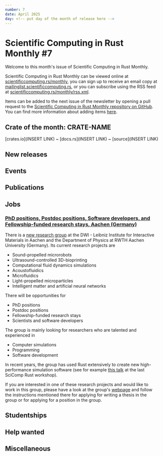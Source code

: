 ```yaml
---
number: 7
date: April 2025
day: <!-- put day of the month of release here -->
---
```


# Scientific Computing in Rust Monthly #7

Welcome to this month's issue of Scientific Computing in Rust Monthly.

<!-- Editor can write a 2-3 sentence introduction here -->

Scientific Computing in Rust Monthly can be viewed online at [scientificcomputing.rs/monthly](https://scientificcomputing.rs/monthly),
you can sign up to receive an email copy at [mailinglist.scientificcomputing.rs](https://mailinglist.scientificcomputing.rs),
or you can subscribe using the RSS feed at [scientificcomputing.rs/monthly/rss.xml](https://scientificcomputing.rs/monthly/rss.xml).

Items can be added to the next issue of the newsletter by opening a pull request to the
[Scientific Computing in Rust Monthly repository on GitHub](https://github.com/rust-scicomp/scientific-computing-in-rust-monthly).
You can find more information about adding items
[here](https://github.com/rust-scicomp/scientific-computing-in-rust-monthly#contributing-an-item).

## Crate of the month: CRATE-NAME
<!--
The crate of the month will be picked by the editor, who will write a brief description of it here.
If you'd like to suggest a crate that we could include here, tell us on the rust-scicomp Zulip chat
(https://rust-scicomp.zulipchat.com/login/).
-->
[crates.io](INSERT LINK) ~ [docs.rs](INSERT LINK) ~ [source](INSERT LINK)

## New releases
<!--
This section can be used to announce new released of libraries. Items should
be sorted in alphabetical order and should use the format:

### [<library name> <release number>](<crates.io link>)
<brief description of the library and its new features in this release>
-->

## Events
<!--
This section can be used to advertise events. Items should be sorted in date order, with
sooner events first, and should use the format:

### [<event name>, <day-day month year>, <location or "held virutally">, <date>](<website URL>)
<brief description of event>
-->

## Publications
<!--
This section can be used to publicise papers, articles and blog posts published about scientific computing in Rust.
Items should be sorted in the alphabetical order of the surname of the first listed author.
Papers posted should use the following format:

### [<authors>, <title>, <journal> <volume>](<DOI>)
<brief description of paper>

Other publications should use the following format:

### [<author>, <title>](<link>)
<brief description>
-->

## Jobs
<!--
This section can be used to advertise jobs that may be of interest. Items should be sorted in the
order in which they are added and should use the format:

### [<job title>, <location>](<more information URL>)
<description of job, including how to apply and deadline>
-->

### [PhD positions, Postdoc positions, Software developers, and Fellowship-funded research stays, Aachen (Germany)](https://www.dwi.rwth-aachen.de/en/job-offer/computer-simulations-and-theory-various-topics)

There is a [new research group](https://www.dwi.rwth-aachen.de/en/working-group/rg-wittkowski) at the DWI - Leibniz Institute for Interactive Materials in Aachen and the Department of Physics at RWTH Aachen University (Germany). Its current research projects are
- Sound-propelled microrobots
- Ultrasound-controlled 3D-bioprinting
- Computational fluid dynamics simulations
- Acoustofluidics
- Microfluidics
- Light-propelled microparticles
- Intelligent matter and artificial neural networks

There will be opportunities for
- PhD positions
- Postdoc positions
- Fellowship-funded research stays
- Scientists and software developers

The group is mainly looking for researchers who are talented and experienced in 
- Computer simulations  
- Programming
- Software development

In recent years, the group has used Rust extensively to create new high-performance simulation software (see for example [this talk](https://www.youtube.com/watch?v=QbUmxxdz_Cc) at the last SciComp Rust workshop).

If you are interested in one of these research projects and would like to work in this group, please have a look at the group's [webpage](https://www.dwi.rwth-aachen.de/en/working-group/rg-wittkowski) and follow the instructions mentioned there for applying for writing a thesis in the group or for applying for a position in the group.

## Studentships
<!--
This section can be used to advertise studentships (eg PhDs, Master's programmes) that may be of interest.
Items should be sorted in the order in which they are added and should use the format:

### [<title>, <location>](<more information URL>)
<description of studentship, including how to apply and deadline>
-->

## Help wanted
<!--
If you're looking for people to help develop or maintain a project, you can add it here. Items here
should be sorted in alphabetical order by project name and use the format:

### [<library name>](<link to source code repository>)
<brief description of the library and what kind of help you're interested in>
-->

## Miscellaneous
<!--
Any items that do not fit into any other section can be added here.
-->
